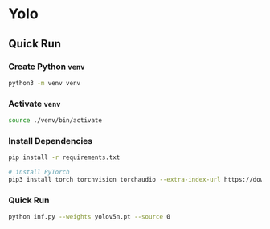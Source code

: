 # Yolo
## Quick Run
### Create Python `venv`
```bash
python3 -m venv venv
```

### Activate `venv`
```bash
source ./venv/bin/activate
```

### Install Dependencies
```bash
pip install -r requirements.txt

# install PyTorch
pip3 install torch torchvision torchaudio --extra-index-url https://download.pytorch.org/whl/cpu
```

### Quick Run
```bash
python inf.py --weights yolov5n.pt --source 0
```